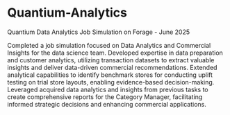 # Quantium-Analytics
Quantium Data Analytics Job Simulation on Forage - June 2025

Completed a job simulation focused on Data Analytics and Commercial Insights for the data science team.
Developed expertise in data preparation and customer analytics, utilizing transaction datasets to extract valuable insights and deliver data-driven commercial recommendations.
Extended analytical capabilities to identify benchmark stores for conducting uplift testing on trial store layouts, enabling evidence-based decision-making.
Leveraged acquired data analytics and insights from previous tasks to create comprehensive reports for the Category Manager, facilitating informed strategic decisions and enhancing commercial applications.

 

